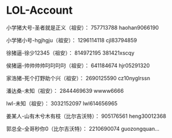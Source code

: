 # LOL-Account

小学猪大号-圣者就是正义（祖安）：
757713788
haohan9066190

小学猪小号-hgjhgju（祖安）：
1296114118
cjl83794859

徐猪逼-徐少12345（祖安）：
814972195
381421xscqy

侯猪逼-帅帅帅帅叼叼叼叼（祖安）：
641184674
hjr05291320

家浩猪-死个打野助个兴（祖安）：
2690125590
cz10nyglrssn

潘达桑-未知（祖安）：
2844469639
wwww6666

lwl-未知（祖安）：
3032152097 
lwl614656965

姜某人-山有木兮木有枝（比尔吉沃特）：
905176561
heng30012368

郭总全-全哥秒你0（比尔吉沃特）：
2210690074
guozongquan...






